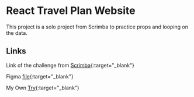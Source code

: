 # React Travel Plan Website 

This project is a solo project from Scrimba to practice props and looping on the data.

## Links

Link of the challenge from [Scrimba](https://scrimba.com/learn/frontend/section-2-solo-project-new-co74f46f2b22693c5ea577559){:target="\_blank"}

Figma [file](https://www.figma.com/file/QG4cOExkdbIbhSfWJhs2gs/Travel-Journal?node-id=0%3A1){:target="\_blank"}

My Own [Try](){:target="\_blank"}
